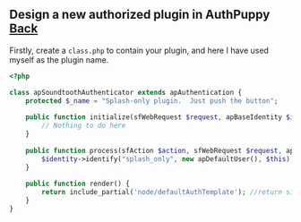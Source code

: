## Design a new authorized plugin in AuthPuppy [Back](./qa.md)

Firstly, create a `class.php` to contain your plugin, and here I have used myself as the plugin name.

```php
<?php

class apSoundtoothAuthenticator extends apAuthentication {
    protected $_name = "Splash-only plugin.  Just push the button";
    
    public function initialize(sfWebRequest $request, apBaseIdentity $identity) {
        // Nothing to do here
    }
    
    public function process(sfAction $action, sfWebRequest $request, apBaseIdentity $identity) {
        $identity->identify("splash_only", new apDefaultUser(), $this);
    }
    
    public function render() {
        return include_partial('node/defaultAuthTemplate'); //return simple_format_text('<p>No authenticator plugin has been installed and enabled so this is the default plugin.  Clicking the button below will authenticate you to the router</p><input type="submit"/>');
    }
}
```
